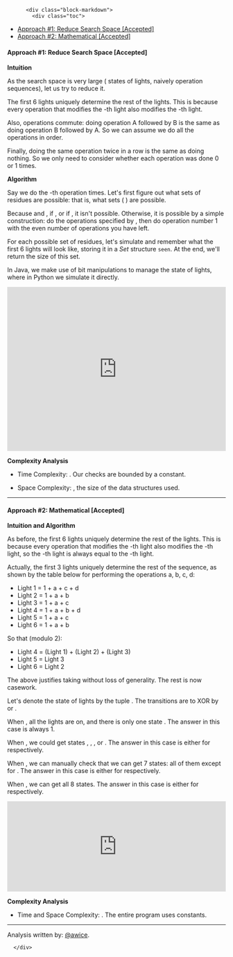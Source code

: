 <div class="article-body">
        
          <div class="block-markdown">
            <div class="toc">
<ul>
<li><a href="#approach-1-reduce-search-space-accepted">Approach #1: Reduce Search Space [Accepted]</a></li>
<li><a href="#approach-2-mathematical-accepted">Approach #2: Mathematical [Accepted]</a></li>
</ul>
</div>
<h4 id="approach-1-reduce-search-space-accepted">Approach #1: Reduce Search Space [Accepted]</h4>
<p><strong>Intuition</strong></p>
<p>As the search space is very large (<script type="math/tex; mode=display">2^N</script> states of lights, naively <script type="math/tex; mode=display">4^M</script> operation sequences), let us try to reduce it.</p>
<p>The first 6 lights uniquely determine the rest of the lights.  This is because every operation that modifies the <script type="math/tex; mode=display">x</script>-th light also modifies the <script type="math/tex; mode=display">(x+6)</script>-th light.</p>
<p>Also, operations commute: doing operation A followed by B is the same as doing operation B followed by A.  So we can assume we do all the operations in order.</p>
<p>Finally, doing the same operation twice in a row is the same as doing nothing.  So we only need to consider whether each operation was done 0 or 1 times.</p>
<p><strong>Algorithm</strong></p>
<p>Say we do the <script type="math/tex; mode=display">i</script>-th operation <script type="math/tex; mode=display">f_i</script> times.  Let's first figure out what sets of residues are possible: that is, what sets <script type="math/tex; mode=display">c_i = f_i</script> (<script type="math/tex; mode=display">\mod 2</script> ) are possible.</p>
<p>Because <script type="math/tex; mode=display">c_i \equiv f_i</script> and <script type="math/tex; mode=display">c_i \leq f_i</script>, if <script type="math/tex; mode=display">\sum f_i \not\equiv \sum c_i</script>, or if <script type="math/tex; mode=display">\sum f_i < \sum c_i</script>, it isn't possible.  Otherwise, it is possible by a simple construction: do the operations specified by <script type="math/tex; mode=display">c_i</script>, then do operation number 1 with the even number of operations you have left.</p>
<p>For each possible set of residues, let's simulate and remember what the first 6 lights will look like, storing it in a <em>Set</em> structure <code>seen</code>.  At the end, we'll return the size of this set.</p>
<p>In Java, we make use of bit manipulations to manage the state of lights, where in Python we simulate it directly.</p>
<iframe src="https://leetcode.com/playground/pHeNoQ3Q/shared" frameborder="0" width="100%" height="378" name="pHeNoQ3Q"></iframe>

<p><strong>Complexity Analysis</strong></p>
<ul>
<li>
<p>Time Complexity: <script type="math/tex; mode=display">O(1)</script>.  Our checks are bounded by a constant.</p>
</li>
<li>
<p>Space Complexity: <script type="math/tex; mode=display">O(1)</script>, the size of the data structures used.</p>
</li>
</ul>
<hr>
<h4 id="approach-2-mathematical-accepted">Approach #2: Mathematical [Accepted]</h4>
<p><strong>Intuition and Algorithm</strong></p>
<p>As before, the first 6 lights uniquely determine the rest of the lights.  This is because every operation that modifies the <script type="math/tex; mode=display">x</script>-th light also modifies the <script type="math/tex; mode=display">(x+6)</script>-th light, so the <script type="math/tex; mode=display">x</script>-th light is always equal to the <script type="math/tex; mode=display">(x+6)</script>-th light.</p>
<p>Actually, the first 3 lights uniquely determine the rest of the sequence, as shown by the table below for performing the operations a, b, c, d:</p>
<ul>
<li>Light 1 = 1 + a + c + d</li>
<li>Light 2 = 1 + a + b</li>
<li>Light 3 = 1 + a + c</li>
<li>Light 4 = 1 + a + b + d</li>
<li>Light 5 = 1 + a + c</li>
<li>Light 6 = 1 + a + b</li>
</ul>
<p>So that (modulo 2):</p>
<ul>
<li>Light 4 = (Light 1) + (Light 2) + (Light 3)</li>
<li>Light 5 = Light 3</li>
<li>Light 6 = Light 2</li>
</ul>
<p>The above justifies taking <script type="math/tex; mode=display">n = min(n, 3)</script> without loss of generality.  The rest is now casework.</p>
<p>Let's denote the state of lights by the tuple <script type="math/tex; mode=display">(a, b, c)</script>.  The transitions are to XOR by <script type="math/tex; mode=display">(1, 1, 1), (0, 1, 0), (1, 0, 1),</script> or <script type="math/tex; mode=display">(1, 0, 0)</script>.</p>
<p>When <script type="math/tex; mode=display">m = 0</script>, all the lights are on, and there is only one state <script type="math/tex; mode=display">(1, 1, 1)</script>.  The answer in this case is always 1.</p>
<p>When <script type="math/tex; mode=display">m = 1</script>, we could get states <script type="math/tex; mode=display">(0, 0, 0)</script>, <script type="math/tex; mode=display">(1, 0, 1)</script>, <script type="math/tex; mode=display">(0, 1, 0)</script>, or <script type="math/tex; mode=display">(0, 1, 1)</script>.  The answer in this case is either <script type="math/tex; mode=display">2, 3, 4</script> for <script type="math/tex; mode=display">n = 1, 2, 3</script> respectively.</p>
<p>When <script type="math/tex; mode=display">m = 2</script>, we can manually check that we can get 7 states: all of them except for <script type="math/tex; mode=display">(0, 1, 1)</script>.  The answer in this case is either <script type="math/tex; mode=display">2, 4, 7</script> for <script type="math/tex; mode=display">n = 1, 2, 3</script> respectively.</p>
<p>When <script type="math/tex; mode=display">m = 3</script>, we can get all 8 states.  The answer in this case is either <script type="math/tex; mode=display">2, 4, 8</script> for <script type="math/tex; mode=display">n = 1, 2, 3</script> respectively.</p>
<iframe src="https://leetcode.com/playground/yn2rvFzw/shared" frameborder="0" width="100%" height="208" name="yn2rvFzw"></iframe>

<p><strong>Complexity Analysis</strong></p>
<ul>
<li>Time and Space Complexity: <script type="math/tex; mode=display">O(1)</script>.  The entire program uses constants.</li>
</ul>
<hr>
<p>Analysis written by: <a href="https://leetcode.com/awice">@awice</a>.</p>
          </div>
        
      </div>
